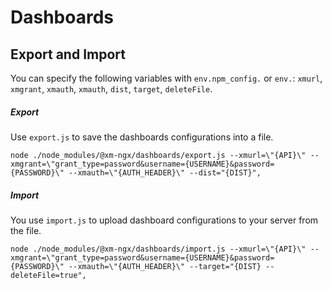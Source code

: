 # Dashboards

## Export and Import
You can specify the following variables with `env.npm_config.` or `env.`:
 `xmurl`, `xmgrant`, `xmauth`, `xmauth`, `dist`, `target`, `deleteFile`.
##### Export
Use `export.js` to save the dashboards configurations into a file.
```shell script
node ./node_modules/@xm-ngx/dashboards/export.js --xmurl=\"{API}\" --xmgrant=\"grant_type=password&username={USERNAME}&password={PASSWORD}\" --xmauth=\"{AUTH_HEADER}\" --dist="{DIST}",
```
##### Import
You use `import.js` to upload dashboard configurations to your server from the file.
```shell script
node ./node_modules/@xm-ngx/dashboards/import.js --xmurl=\"{API}\" --xmgrant=\"grant_type=password&username={USERNAME}&password={PASSWORD}\" --xmauth=\"{AUTH_HEADER}\" --target="{DIST} --deleteFile=true",
```
